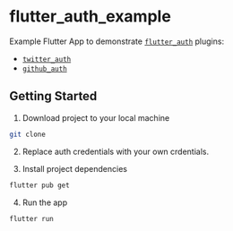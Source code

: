 # flutter_auth_example

Example Flutter App to demonstrate [`flutter_auth`](https://stacktiger.github.io/flutter_auth/#/) plugins:
- [`twitter_auth`](https://pub.dev/packages/twitter_auth)
- [`github_auth`](https://pub.dev/packages/github_auth)

## Getting Started

1. Download project to your local machine
```bash
git clone
```
2. Replace auth credentials with your own crdentials.

3. Install project dependencies
```bash
flutter pub get
```

4. Run the app
```bash
flutter run
```
